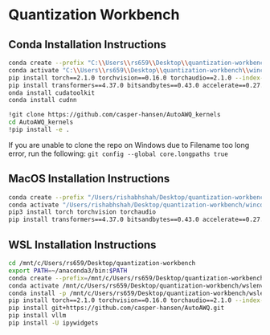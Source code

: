 # Quantization Workbench


## Conda Installation Instructions

```bash
conda create --prefix "C:\\Users\\rs659\\Desktop\\quantization-workbench\\wincondaprojenv" python=3.9
conda activate "C:\\Users\\rs659\\Desktop\\quantization-workbench\\wincondaprojenv"
pip install torch==2.1.0 torchvision==0.16.0 torchaudio==2.1.0 --index-url https://download.pytorch.org/whl/cu121
pip install transformers==4.37.0 bitsandbytes==0.43.0 accelerate==0.27.2 ipywidgets
onda install cudatoolkit
conda install cudnn

!git clone https://github.com/casper-hansen/AutoAWQ_kernels 
cd AutoAWQ_kernels 
!pip install -e . 
```

If you are unable to clone the repo on Windows due to Filename too long error, run the following:
```git config --global core.longpaths true```




## MacOS Installation Instructions
```bash
conda create --prefix "/Users/rishabhshah/Desktop/quantization-workbench/wincondaprojenv" python=3.9
conda activate "/Users/rishabhshah/Desktop/quantization-workbench/wincondaprojenv"
pip3 install torch torchvision torchaudio   
pip install transformers==4.37.0 bitsandbytes==0.43.0 accelerate==0.27.2 ipywidgets
```


## WSL Installation Instructions
```bash
cd /mnt/c/Users/rs659/Desktop/quantization-workbench
export PATH=~/anaconda3/bin:$PATH
conda create --prefix=/mnt/c/Users/rs659/Desktop/quantization-workbench/wslenv python=3.9
conda activate /mnt/c/Users/rs659/Desktop/quantization-workbench/wslenv
conda install -p /mnt/c/Users/rs659/Desktop/quantization-workbench/wslenv ipykernel --update-deps --force-reinstall
pip install torch==2.1.0 torchvision==0.16.0 torchaudio==2.1.0 --index-url https://download.pytorch.org/whl/cu121
pip install git+https://github.com/casper-hansen/AutoAWQ.git
pip install vllm
pip install -U ipywidgets
```




